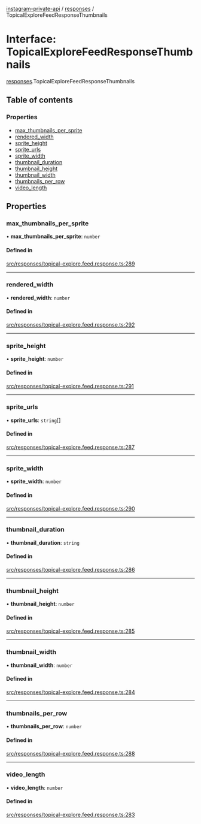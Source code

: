 [instagram-private-api](../../README.md) / [responses](../../modules/responses.md) / TopicalExploreFeedResponseThumbnails

# Interface: TopicalExploreFeedResponseThumbnails

[responses](../../modules/responses.md).TopicalExploreFeedResponseThumbnails

## Table of contents

### Properties

- [max\_thumbnails\_per\_sprite](TopicalExploreFeedResponseThumbnails.md#max_thumbnails_per_sprite)
- [rendered\_width](TopicalExploreFeedResponseThumbnails.md#rendered_width)
- [sprite\_height](TopicalExploreFeedResponseThumbnails.md#sprite_height)
- [sprite\_urls](TopicalExploreFeedResponseThumbnails.md#sprite_urls)
- [sprite\_width](TopicalExploreFeedResponseThumbnails.md#sprite_width)
- [thumbnail\_duration](TopicalExploreFeedResponseThumbnails.md#thumbnail_duration)
- [thumbnail\_height](TopicalExploreFeedResponseThumbnails.md#thumbnail_height)
- [thumbnail\_width](TopicalExploreFeedResponseThumbnails.md#thumbnail_width)
- [thumbnails\_per\_row](TopicalExploreFeedResponseThumbnails.md#thumbnails_per_row)
- [video\_length](TopicalExploreFeedResponseThumbnails.md#video_length)

## Properties

### max\_thumbnails\_per\_sprite

• **max\_thumbnails\_per\_sprite**: `number`

#### Defined in

[src/responses/topical-explore.feed.response.ts:289](https://github.com/Nerixyz/instagram-private-api/blob/b3351b9/src/responses/topical-explore.feed.response.ts#L289)

___

### rendered\_width

• **rendered\_width**: `number`

#### Defined in

[src/responses/topical-explore.feed.response.ts:292](https://github.com/Nerixyz/instagram-private-api/blob/b3351b9/src/responses/topical-explore.feed.response.ts#L292)

___

### sprite\_height

• **sprite\_height**: `number`

#### Defined in

[src/responses/topical-explore.feed.response.ts:291](https://github.com/Nerixyz/instagram-private-api/blob/b3351b9/src/responses/topical-explore.feed.response.ts#L291)

___

### sprite\_urls

• **sprite\_urls**: `string`[]

#### Defined in

[src/responses/topical-explore.feed.response.ts:287](https://github.com/Nerixyz/instagram-private-api/blob/b3351b9/src/responses/topical-explore.feed.response.ts#L287)

___

### sprite\_width

• **sprite\_width**: `number`

#### Defined in

[src/responses/topical-explore.feed.response.ts:290](https://github.com/Nerixyz/instagram-private-api/blob/b3351b9/src/responses/topical-explore.feed.response.ts#L290)

___

### thumbnail\_duration

• **thumbnail\_duration**: `string`

#### Defined in

[src/responses/topical-explore.feed.response.ts:286](https://github.com/Nerixyz/instagram-private-api/blob/b3351b9/src/responses/topical-explore.feed.response.ts#L286)

___

### thumbnail\_height

• **thumbnail\_height**: `number`

#### Defined in

[src/responses/topical-explore.feed.response.ts:285](https://github.com/Nerixyz/instagram-private-api/blob/b3351b9/src/responses/topical-explore.feed.response.ts#L285)

___

### thumbnail\_width

• **thumbnail\_width**: `number`

#### Defined in

[src/responses/topical-explore.feed.response.ts:284](https://github.com/Nerixyz/instagram-private-api/blob/b3351b9/src/responses/topical-explore.feed.response.ts#L284)

___

### thumbnails\_per\_row

• **thumbnails\_per\_row**: `number`

#### Defined in

[src/responses/topical-explore.feed.response.ts:288](https://github.com/Nerixyz/instagram-private-api/blob/b3351b9/src/responses/topical-explore.feed.response.ts#L288)

___

### video\_length

• **video\_length**: `number`

#### Defined in

[src/responses/topical-explore.feed.response.ts:283](https://github.com/Nerixyz/instagram-private-api/blob/b3351b9/src/responses/topical-explore.feed.response.ts#L283)
